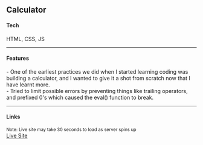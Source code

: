 ## Calculator

<h4>Tech</h4>
<p>HTML, CSS, JS</p>
<hr />
<h4>Features</h4>
<p>
- One of the earliest practices we did when I started learning
coding was building a calculator, and I wanted to give it a shot
from scratch now that I have learnt more.
<br />
- Tried to limit possible errors by preventing things like trailing
operators, and prefixed 0's which caused the eval() function to
break.
</p>
<hr />
<h4>Links</h4>
<sup>Note: Live site may take 30 seconds to load as server spins up</sup><br>
<a href="https://paulb-h.github.io/calculator/" target="_blank">
	Live Site
</a>
<br>
